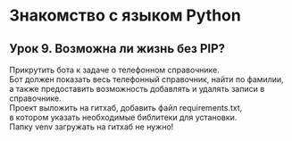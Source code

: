 # Знакомство с языком Python

## Урок 9. Возможна ли жизнь без PIP?
Прикрутить бота к задаче о телефонном справочнике.  
Бот должен показать весь телефонный справочник, найти по фамилии,  
 а также предоставить возможность добавлять и удалять записи в справочнике.  
  Проект выложить на гитхаб, добавить файл requirements.txt,  
   в котором указать необходимые библитеки для установки.   
    Папку venv загружать на гитхаб не нужно!